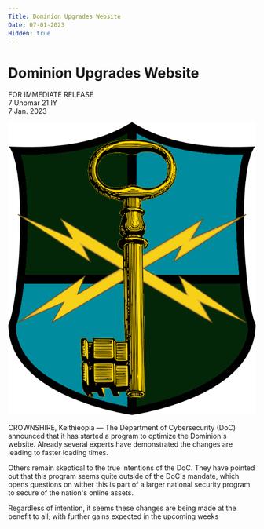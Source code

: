 ```yaml
---
Title: Dominion Upgrades Website
Date: 07-01-2023
Hidden: true
---
```


# Dominion Upgrades Website

FOR IMMEDIATE RELEASE  
7 Unomar 21 IY  
7 Jan. 2023  

<img class="img" src="/assets/department_of_cybersecurity.png">

CROWNSHIRE, Keithieopia — The Department of Cybersecurity (DoC) announced that it has started a program to optimize the Dominion's website. Already several experts have demonstrated the changes are leading to faster loading times. 

Others remain skeptical to the true intentions of the DoC. They have pointed out that this program seems quite outside of the DoC's mandate, which opens questions on wither this is part of a larger national security program to secure of the nation's online assets.

Regardless of intention, it seems these changes are being made at the benefit to all, with further gains expected in the upcoming weeks